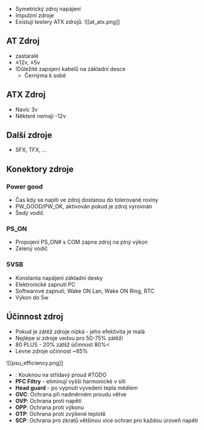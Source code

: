 - Symetrický zdroj napájení
- Impulzní zdroje
- Existují testery ATX zdrojů.
![[at_atx.png]]
## AT Zdroj
- zastaralé
- ±12v, ±5v
- !Důležité zapojení kabelů na základní desce
	- Černýma k sobě

## ATX Zdroj
- Navíc 3v
- Některé nemají -12v

## Další zdroje
- SFX, TFX, …

## Konektory zdroje
### Power good
- Čas kdy se napiti ve zdroj dostanou do tolerované roviny
- PW_GOOD/PW_OK, aktivován pokud je zdroj vyrovnán
- Šedý vodič

### PS_ON
- Propojení PS_ON# s COM zapne zdroj na plný výkon
- Zelený vodič

### 5VSB
- Konstanta napájení základní desky
- Elektronické zapnutí PC
- Softwarové zapnutí, Wake ON Lan, Wake ON Ring, RTC
- Výkon do 5w

## Účinnost zdroj
- Pokud je zátěž zdroje nízká - jeho efektivita je malá
- Nejlépe si zdroje vedou pro 50-75% zátěží
- 80 PLUS - 20% zátšž účinnost 80%<
- Levne zdroje učinnost ~65%
  
![[psu_efficiency.png]]
  
- : Kouknou na střídavý proud #TODO
- **PFC Filtry** - eliminují vyšší harmonické v síti
- **Head guard** - po vypnutí vyvedení tepla médiem
- **OVC**: Ochrana při nadměrném proudu větve
- **OVP**: Ochrana proti napětí
- **OPP**: Ochrana proti výkonu
- **OTP**: Ochrana proti zvýšené teplotě
- **SCP**: Ochrana pro zkratů většinou více ochran pro každou úroveň napětí